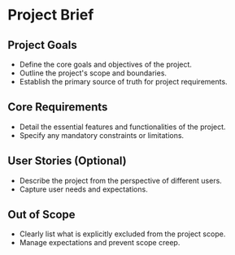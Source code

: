 # Project Brief

## Project Goals

- Define the core goals and objectives of the project.
- Outline the project's scope and boundaries.
- Establish the primary source of truth for project requirements.

## Core Requirements

- Detail the essential features and functionalities of the project.
- Specify any mandatory constraints or limitations.

## User Stories (Optional)

- Describe the project from the perspective of different users.
- Capture user needs and expectations.

## Out of Scope

- Clearly list what is explicitly excluded from the project scope.
- Manage expectations and prevent scope creep.
